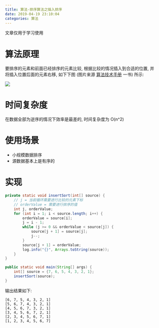 ```yaml
---
title: 算法-排序算法之插入排序
date: 2019-04-19 23:10:04
categories: 算法
---
```


文章仅用于学习使用

# 算法原理

要排序的元素和前面已经排序的元素比较, 根据比较的情况插入到合适的位置, 并将插入位置后面的元素右移, 如下下图 (图片来源 [算法技术手册]() 一书) 所示:

![](https://cdn.nlark.com/yuque/0/2019/jpeg/259000/1555297767674-33c39102-2f2e-41ad-bde3-0c54494960e2.jpeg#align=left&display=inline&height=525&originHeight=1080&originWidth=1534&status=done&width=746)

<!-- more -->

# 时间复杂度

在数据全部为逆序的情况下效率是最差的, 时间复杂度为 O(n^2)

# 使用场景

* 小规模数据排序
* 源数据基本上是有序的

# 实现

```java
private static void insertSort(int[] source) {
    // j = 当前循环需要进行比较的元素下标
    // orderValue = 需要进行排序的值
    int j, orderValue;
    for (int i = 1; i < source.length; i++) {
        orderValue = source[i];
        j = i - 1;
        while (j >= 0 && orderValue < source[j]) {
            source[j + 1] = source[j];
            j--;
        }
        source[j + 1] = orderValue;
        log.info("{}", Arrays.toString(source));
    }
}

public static void main(String[] args) {
    int[] source = {7, 6, 5, 4, 3, 2, 1};
    insertSort(source);
}
```

输出结果如下:

```text
[6, 7, 5, 4, 3, 2, 1]
[5, 6, 7, 4, 3, 2, 1]
[4, 5, 6, 7, 3, 2, 1]
[3, 4, 5, 6, 7, 2, 1]
[2, 3, 4, 5, 6, 7, 1]
[1, 2, 3, 4, 5, 6, 7]
```